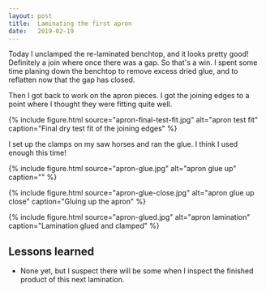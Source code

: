 ```yaml
---
layout: post
title:  Laminating the first apron
date:   2019-02-19
---
```


Today I unclamped the re-laminated benchtop, and it looks pretty good!
Definitely a join where once there was a gap.  So that's a win.  I spent some
time planing down the benchtop to remove excess dried glue, and to reflatten
now that the gap has closed.

Then I got back to work on the apron pieces.  I got the joining edges to a
point where I thought they were fitting quite well.

{% include figure.html source="apron-final-test-fit.jpg" alt="apron test fit" caption="Final dry test fit of the joining edges" %}

I set up the clamps on my saw horses and ran the glue.  I think I used enough
this time!

{% include figure.html source="apron-glue.jpg" alt="apron glue up" caption="" %}

{% include figure.html source="apron-glue-close.jpg" alt="apron glue up close" caption="Gluing up the apron" %}

{% include figure.html source="apron-glued.jpg" alt="apron lamination" caption="Lamination glued and clamped" %}

## Lessons learned

- None yet, but I suspect there will be some when I inspect the finished
  product of this next lamination.
